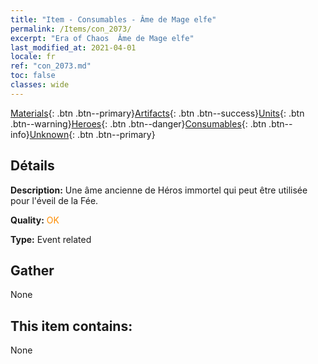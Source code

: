 ```yaml
---
title: "Item - Consumables - Âme de Mage elfe"
permalink: /Items/con_2073/
excerpt: "Era of Chaos  Âme de Mage elfe"
last_modified_at: 2021-04-01
locale: fr
ref: "con_2073.md"
toc: false
classes: wide
---
```

 [Materials](/fr/Items/){: .btn .btn--primary}[Artifacts](/fr/Items/Artifacts/){: .btn .btn--success}[Units](/fr/Items/Units/){: .btn .btn--warning}[Heroes](/fr/Items/Heroes/){: .btn .btn--danger}[Consumables](/fr/Items/Consumables/){: .btn .btn--info}[Unknown](/fr/Items/Unknown/){: .btn .btn--primary}

## Détails
 **Description:** Une âme ancienne de Héros immortel qui peut être utilisée pour l'éveil de la Fée.

 **Quality:** <span style="color: #FF8C00">OK</span>

 **Type:** Event related

## Gather

  None

## This item contains:

  None

